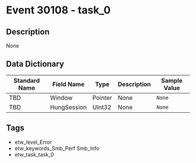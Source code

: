# Event 30108 - task_0

## Description
None

## Data Dictionary
|Standard Name|Field Name|Type|Description|Sample Value|
|---|---|---|---|---|
|TBD|Window|Pointer|None|`None`|
|TBD|HungSession|UInt32|None|`None`|

## Tags
* etw_level_Error
* etw_keywords_Smb_Perf Smb_Info
* etw_task_task_0